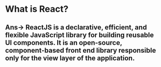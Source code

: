 # What is React?
## Ans-> ReactJS is a declarative, efficient, and flexible JavaScript library for building reusable UI components. It is an open-source, component-based front end library responsible only for the view layer of the application.
